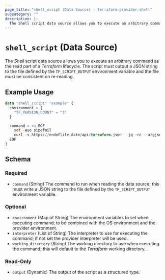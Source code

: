 ```yaml
---
page_title: "shell_script (Data Source) - terraform-provider-shell"
subcategory: ""
description: |-
  The Shell script data source allows you to execute an arbitrary command as the read part of a Terraform lifecycle. The script must output a JSON string to the file defined by the TF_SCRIPT_OUTPUT environment variable and the file must be consistent on re-reading.
---
```


# `shell_script` (Data Source)

The _Shell_ script data source allows you to execute an arbitrary command as the read part of a _Terraform_ lifecycle. The script must output a JSON string to the file defined by the `TF_SCRIPT_OUTPUT` environment variable and the file must be consistent on re-reading.

## Example Usage

```terraform
data "shell_script" "example" {
  environment = {
    "TF_VERSION_COUNT" = "3"
  }

  command = <<-EOF
    set -euo pipefail
    curl -s https://endoflife.date/api/terraform.json | jq -rc --argjson count "$${TF_VERSION_COUNT}" '[sort_by(.releaseDate) | reverse | .[0:$count] | .[].latest]' > "$${TF_SCRIPT_OUTPUT}"
  EOF
}
```

<!-- schema generated by tfplugindocs -->
## Schema

### Required

- `command` (String) The command to run when reading the data source; this must write a JSON string to the file defined by the `TF_SCRIPT_OUTPUT` environment variable.

### Optional

- `environment` (Map of String) The environment variables to set when executing command; to be combined with the OS environment and the provider environment.
- `interpreter` (List of String) The interpreter to use for executing the command; if not set the provider interpreter will be used.
- `working_directory` (String) The working directory to use when executing the command; this will default to the _Terraform_ working directory..

### Read-Only

- `output` (Dynamic) The output of the script as a structured type.
